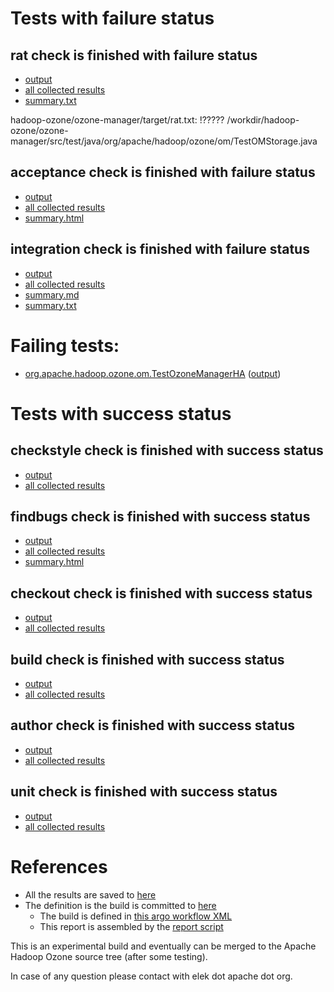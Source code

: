 # Tests with failure status

## rat check is finished with failure status

   * [output](https://raw.githubusercontent.com/elek/ozone-ci-03/master/pr/pr-hdds-2444-8zkzw/rat/output.log)
   * [all collected results](https://github.com/elek/ozone-ci-03/tree/master/pr/pr-hdds-2444-8zkzw/rat)
   * [summary.txt](https://github.com/elek/ozone-ci-03/tree/master/pr/pr-hdds-2444-8zkzw/rat/summary.txt)

hadoop-ozone/ozone-manager/target/rat.txt: !????? /workdir/hadoop-ozone/ozone-manager/src/test/java/org/apache/hadoop/ozone/om/TestOMStorage.java

## acceptance check is finished with failure status

   * [output](https://raw.githubusercontent.com/elek/ozone-ci-03/master/pr/pr-hdds-2444-8zkzw/acceptance/output.log)
   * [all collected results](https://github.com/elek/ozone-ci-03/tree/master/pr/pr-hdds-2444-8zkzw/acceptance)
   * [summary.html](https://elek.github.io/ozone-ci-03/pr/pr-hdds-2444-8zkzw/acceptance/summary.html)


## integration check is finished with failure status

   * [output](https://raw.githubusercontent.com/elek/ozone-ci-03/master/pr/pr-hdds-2444-8zkzw/integration/output.log)
   * [all collected results](https://github.com/elek/ozone-ci-03/tree/master/pr/pr-hdds-2444-8zkzw/integration)
   * [summary.md](https://github.com/elek/ozone-ci-03/tree/master/pr/pr-hdds-2444-8zkzw/integration/summary.md)
   * [summary.txt](https://github.com/elek/ozone-ci-03/tree/master/pr/pr-hdds-2444-8zkzw/integration/summary.txt)

# Failing tests: 

 * [org.apache.hadoop.ozone.om.TestOzoneManagerHA](hadoop-ozone/integration-test/org.apache.hadoop.ozone.om.TestOzoneManagerHA.txt) ([output](hadoop-ozone/integration-test/org.apache.hadoop.ozone.om.TestOzoneManagerHA-output.txt))


# Tests with success status

## checkstyle check is finished with success status

   * [output](https://raw.githubusercontent.com/elek/ozone-ci-03/master/pr/pr-hdds-2444-8zkzw/checkstyle/output.log)
   * [all collected results](https://github.com/elek/ozone-ci-03/tree/master/pr/pr-hdds-2444-8zkzw/checkstyle)


## findbugs check is finished with success status

   * [output](https://raw.githubusercontent.com/elek/ozone-ci-03/master/pr/pr-hdds-2444-8zkzw/findbugs/output.log)
   * [all collected results](https://github.com/elek/ozone-ci-03/tree/master/pr/pr-hdds-2444-8zkzw/findbugs)
   * [summary.html](https://elek.github.io/ozone-ci-03/pr/pr-hdds-2444-8zkzw/findbugs/summary.html)


## checkout check is finished with success status

   * [output](https://raw.githubusercontent.com/elek/ozone-ci-03/master/pr/pr-hdds-2444-8zkzw/checkout/output.log)
   * [all collected results](https://github.com/elek/ozone-ci-03/tree/master/pr/pr-hdds-2444-8zkzw/checkout)


## build check is finished with success status

   * [output](https://raw.githubusercontent.com/elek/ozone-ci-03/master/pr/pr-hdds-2444-8zkzw/build/output.log)
   * [all collected results](https://github.com/elek/ozone-ci-03/tree/master/pr/pr-hdds-2444-8zkzw/build)


## author check is finished with success status

   * [output](https://raw.githubusercontent.com/elek/ozone-ci-03/master/pr/pr-hdds-2444-8zkzw/author/output.log)
   * [all collected results](https://github.com/elek/ozone-ci-03/tree/master/pr/pr-hdds-2444-8zkzw/author)


## unit check is finished with success status

   * [output](https://raw.githubusercontent.com/elek/ozone-ci-03/master/pr/pr-hdds-2444-8zkzw/unit/output.log)
   * [all collected results](https://github.com/elek/ozone-ci-03/tree/master/pr/pr-hdds-2444-8zkzw/unit)




# References

 * All the results are saved to [here](https://github.com/elek/ozone-ci-03/tree/master/pr/pr-hdds-2444-8zkzw/)
 * The definition is the build is committed to [here](https://github.com/elek/argo-ozone)
    * The build is defined in [this argo workflow XML](https://github.com/elek/argo-ozone/blob/master/ozone-build.yaml)
    * This report is assembled by the [report script](https://github.com/elek/argo-ozone/blob/master/scripts/report.sh)

This is an experimental build and eventually can be merged to the Apache Hadoop Ozone source tree (after some testing).

In case of any question please contact with elek dot apache dot org.
